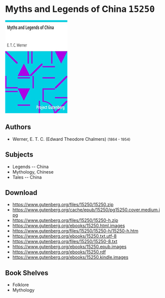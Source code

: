 # Myths and Legends of China <kbd>15250</kbd>

![](./cover.medium.jpg "")

## Authors


 - Werner, E. T. C. (Edward Theodore Chalmers) <small>(1864 - 1954)</small>

## Subjects


 - Legends -- China
 - Mythology, Chinese
 - Tales -- China

## Download


 - https://www.gutenberg.org/files/15250/15250.zip
 - https://www.gutenberg.org/cache/epub/15250/pg15250.cover.medium.jpg
 - https://www.gutenberg.org/files/15250/15250-h.zip
 - https://www.gutenberg.org/ebooks/15250.html.images
 - https://www.gutenberg.org/files/15250/15250-h/15250-h.htm
 - https://www.gutenberg.org/ebooks/15250.txt.utf-8
 - https://www.gutenberg.org/files/15250/15250-8.txt
 - https://www.gutenberg.org/ebooks/15250.epub.images
 - https://www.gutenberg.org/ebooks/15250.rdf
 - https://www.gutenberg.org/ebooks/15250.kindle.images

## Book Shelves


 - Folklore
 - Mythology
